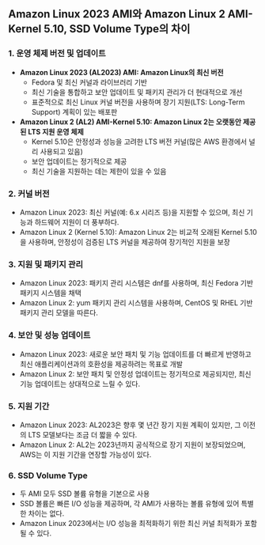 ## Amazon Linux 2023 AMI와 Amazon Linux 2 AMI-Kernel 5.10, SSD Volume Type의 차이

### 1. 운영 체제 버전 및 업데이트
- **Amazon Linux 2023 (AL2023) AMI: Amazon Linux의 최신 버전**
    - Fedora 및 최신 커널과 라이브러리 기반
    - 최신 기술을 통합하고 보안 업데이트 및 패키지 관리가 더 현대적으로 개선
    - 표준적으로 최신 Linux 커널 버전을 사용하며 장기 지원(LTS: Long-Term Support) 계획이 있는 배포판
- **Amazon Linux 2 (AL2) AMI-Kernel 5.10: Amazon Linux 2는 오랫동안 제공된 LTS 지원 운영 체제**
    - Kernel 5.10은 안정성과 성능을 고려한 LTS 버전 커널(많은 AWS 환경에서 널리 사용되고 있음)
    - 보안 업데이트는 정기적으로 제공
    - 최신 기술을 지원하는 데는 제한이 있을 수 있음
### 2. 커널 버전
- Amazon Linux 2023: 최신 커널(예: 6.x 시리즈 등)을 지원할 수 있으며, 최신 기능과 하드웨어 지원이 더 풍부하다.
-  Amazon Linux 2 (Kernel 5.10): Amazon Linux 2는 비교적 오래된 Kernel 5.10을 사용하며, 안정성이 검증된 LTS 커널을 제공하여 장기적인 지원을 보장
### 3. 지원 및 패키지 관리
- Amazon Linux 2023: 패키지 관리 시스템은 dnf를 사용하며, 최신 Fedora 기반 패키지 시스템을 채택
- Amazon Linux 2: yum 패키지 관리 시스템을 사용하며, CentOS 및 RHEL 기반 패키지 관리 모델을 따른다.
### 4. 보안 및 성능 업데이트
- Amazon Linux 2023: 새로운 보안 패치 및 기능 업데이트를 더 빠르게 반영하고 최신 애플리케이션과의 호환성을 제공하려는 목표로 개발
- Amazon Linux 2: 보안 패치 및 안정성 업데이트는 정기적으로 제공되지만, 최신 기능 업데이트는 상대적으로 느릴 수 있다.
### 5. 지원 기간
- Amazon Linux 2023: AL2023은 향후 몇 년간 장기 지원 계획이 있지만, 그 이전의 LTS 모델보다는 조금 더 짧을 수 있다.
- Amazon Linux 2: AL2는 2023년까지 공식적으로 장기 지원이 보장되었으며, AWS는 이 지원 기간을 연장할 가능성이 있다.
### 6. SSD Volume Type
- 두 AMI 모두 SSD 볼륨 유형을 기본으로 사용
- SSD 볼륨은 빠른 I/O 성능을 제공하며, 각 AMI가 사용하는 볼륨 유형에 있어 특별한 차이는 없다.
- Amazon Linux 2023에서는 I/O 성능을 최적화하기 위한 최신 커널 최적화가 포함될 수 있다.